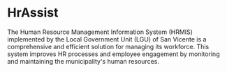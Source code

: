 # HrAssist
The Human Resource Management Information System (HRMIS) implemented by the Local Government Unit (LGU) of San Vicente is a comprehensive and efficient solution for managing its workforce. This system improves HR processes and employee engagement by monitoring and maintaining the municipality's human resources.
